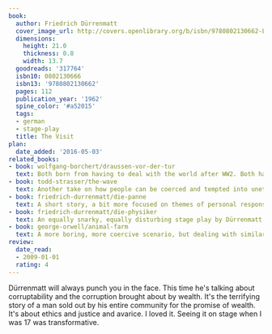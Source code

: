 ```yaml
---
book:
  author: Friedrich Dürrenmatt
  cover_image_url: http://covers.openlibrary.org/b/isbn/9780802130662-L.jpg
  dimensions:
    height: 21.0
    thickness: 0.8
    width: 13.7
  goodreads: '317764'
  isbn10: 0802130666
  isbn13: '9780802130662'
  pages: 112
  publication_year: '1962'
  spine_color: '#a52015'
  tags:
  - german
  - stage-play
  title: The Visit
plan:
  date_added: '2016-05-03'
related_books:
- book: wolfgang-borchert/draussen-vor-der-tur
  text: Both born from having to deal with the world after WW2. Both harsh and depressing and great.
- book: todd-strasser/the-wave
  text: Another take on how people can be coerced and tempted into unethical conformity.
- book: friedrich-durrenmatt/die-panne
  text: A short story, a bit more focused on themes of personal responsibility, but also about culpability.
- book: friedrich-durrenmatt/die-physiker
  text: An equally snarky, equally disturbing stage play by Dürrenmatt.
- book: george-orwell/animal-farm
  text: A more boring, more coercive scenario, but dealing with similar questions.
review:
  date_read:
  - 2009-01-01
  rating: 4
---
```

Dürrenmatt will always punch you in the face. This time he's talking about corruptability and the corruption brought
about by wealth. It's the terrifying story of a man sold out by his entire community for the promise of wealth. It's
about ethics and justice and avarice. I loved it. Seeing it on stage when I was 17 was transformative.

